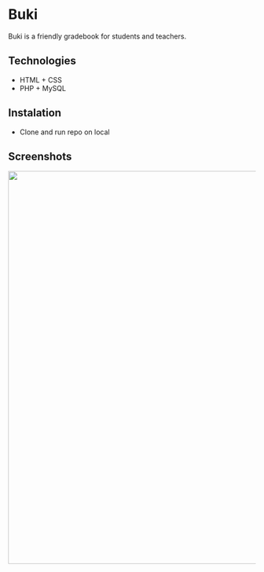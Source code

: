 # Buki
Buki is a friendly gradebook for students and teachers. 

## Technologies 
* HTML + CSS
* PHP + MySQL

## Instalation
* Clone and run repo on local

## Screenshots
<img width="800" src="#" ></img>
